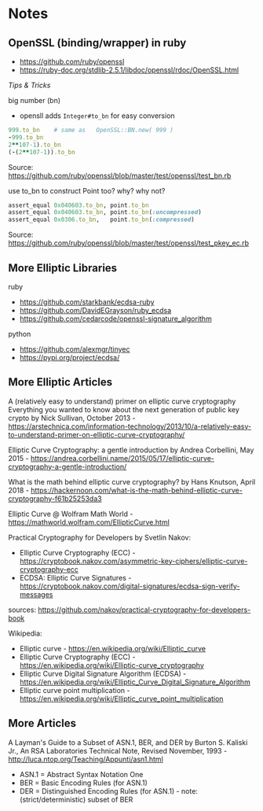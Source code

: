 # Notes


## OpenSSL (binding/wrapper) in ruby

- <https://github.com/ruby/openssl>
- <https://ruby-doc.org/stdlib-2.5.1/libdoc/openssl/rdoc/OpenSSL.html>



*Tips & Tricks*


big number (bn)

- opensll adds `Integer#to_bn` for easy conversion

``` ruby
999.to_bn    # same as   OpenSSL::BN.new( 999 )
-999.to_bn
2**107-1).to_bn
(-(2**107-1)).to_bn
```

Source: <https://github.com/ruby/openssl/blob/master/test/openssl/test_bn.rb>

use to_bn to construct Point too? why? why not?

``` ruby
assert_equal 0x040603.to_bn, point.to_bn
assert_equal 0x040603.to_bn, point.to_bn(:uncompressed)
assert_equal 0x0306.to_bn,   point.to_bn(:compressed)
```

Source: <https://github.com/ruby/openssl/blob/master/test/openssl/test_pkey_ec.rb>


## More Elliptic Libraries

ruby

- <https://github.com/starkbank/ecdsa-ruby>
- <https://github.com/DavidEGrayson/ruby_ecdsa>
- <https://github.com/cedarcode/openssl-signature_algorithm>

python

- <https://github.com/alexmgr/tinyec>
- <https://pypi.org/project/ecdsa/>



## More Elliptic Articles

A (relatively easy to understand) primer on elliptic curve cryptography
Everything you wanted to know about the next generation of public key crypto
by  Nick Sullivan, October 2013 - 
  <https://arstechnica.com/information-technology/2013/10/a-relatively-easy-to-understand-primer-on-elliptic-curve-cryptography/>

Elliptic Curve Cryptography: a gentle introduction
by Andrea Corbellini, May 2015 - 
  <https://andrea.corbellini.name/2015/05/17/elliptic-curve-cryptography-a-gentle-introduction/>

What is the math behind elliptic curve cryptography?
by Hans Knutson, April 2018 - 
  <https://hackernoon.com/what-is-the-math-behind-elliptic-curve-cryptography-f61b25253da3>


Elliptic Curve @ Wolfram Math World - 
  <https://mathworld.wolfram.com/EllipticCurve.html>


Practical Cryptography for Developers by Svetlin Nakov:
- Elliptic Curve Cryptography (ECC) - <https://cryptobook.nakov.com/asymmetric-key-ciphers/elliptic-curve-cryptography-ecc>
- ECDSA: Elliptic Curve Signatures - <https://cryptobook.nakov.com/digital-signatures/ecdsa-sign-verify-messages>

sources: <https://github.com/nakov/practical-cryptography-for-developers-book>


Wikipedia:
-  Elliptic curve - <https://en.wikipedia.org/wiki/Elliptic_curve>
-  Elliptic Curve Cryptography (ECC)  - <https://en.wikipedia.org/wiki/Elliptic-curve_cryptography>
-  Elliptic Curve Digital Signature Algorithm (ECDSA) - <https://en.wikipedia.org/wiki/Elliptic_Curve_Digital_Signature_Algorithm>
-  Elliptic curve point multiplication - <https://en.wikipedia.org/wiki/Elliptic_curve_point_multiplication>


## More Articles

A Layman's Guide to a Subset of ASN.1, BER, and DER
by Burton S. Kaliski Jr., An RSA Laboratories Technical Note, Revised November, 1993 - 
  <http://luca.ntop.org/Teaching/Appunti/asn1.html>

- ASN.1 = Abstract Syntax Notation One 
- BER = Basic Encoding Rules   (for ASN.1)
- DER = Distinguished Encoding Rules (for ASN.1) - note: (strict/deterministic) subset of BER
